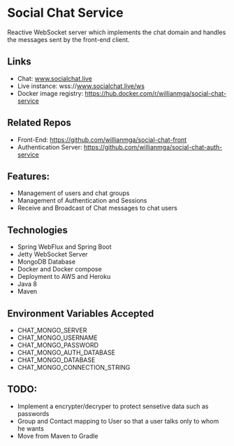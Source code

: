 # Social Chat Service

Reactive WebSocket server which implements the chat domain and handles the messages sent by the front-end client. 

## Links
* Chat: www.socialchat.live
* Live instance: wss://www.socialchat.live/ws
* Docker image registry: https://hub.docker.com/r/willianmga/social-chat-service

## Related Repos
* Front-End: https://github.com/willianmga/social-chat-front
* Authentication Server: https://github.com/willianmga/social-chat-auth-service

## Features:
* Management of users and chat groups
* Management of Authentication and Sessions
* Receive and Broadcast of Chat messages to chat users

## Technologies
* Spring WebFlux and Spring Boot
* Jetty WebSocket Server
* MongoDB Database
* Docker and Docker compose
* Deployment to AWS and Heroku
* Java 8
* Maven

## Environment Variables Accepted
* CHAT_MONGO_SERVER
* CHAT_MONGO_USERNAME
* CHAT_MONGO_PASSWORD
* CHAT_MONGO_AUTH_DATABASE
* CHAT_MONGO_DATABASE
* CHAT_MONGO_CONNECTION_STRING

## TODO:
* Implement a encrypter/decryper to protect sensetive data such as passwords
* Group and Contact mapping to User so that a user talks only to whom he wants
* Move from Maven to Gradle
